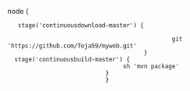 node {

       stage('continuousdownload-master') { 
      
                                                   git 'https://github.com/Teja59/myweb.git'
                                           }    
      stage('continuousbuild-master') {
                                     sh 'mvn package'
                                } 
                                }

